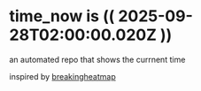 # time_now is (( 2025-09-28T02:00:00.020Z ))

an automated repo that shows the currnent time

inspired by [breakingheatmap](https://github.com/breakingheatmap/breakingheatmap)